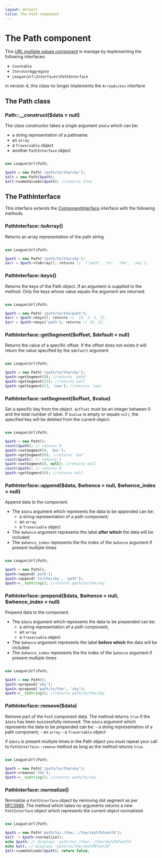 ```yaml
---
layout: default
title: The Path component
---
```


# The Path component

This [URL multiple values component](/dev-master/component/#complex-components) is manage by implementing the following interfaces:

- `Countable`
- `IteratorAggregate`
- `League\Url\Interfaces\PathInterface`

<p class="message-warning">in version 4, this class no longer implements the <code>ArrayAccess</code> interface</p>

## The Path class

### Path::__construct($data = null)

The class constructor takes a single argument `$data` which can be:

- a string representation of a pathname.
- an `array`
- a `Traversable` object
- another `PathInterface` object

~~~php

use League\Url\Path;

$path = new Path('/path/to/the/sky');
$alt = new Path($path);
$alt->sameValueAs($path); //returns true
~~~

## The PathInterface

This interface extends the [ComponentInterface](/dev-master/component/#the-componentinterface) interface with the following methods.

### PathInterface::toArray()

Returns an array representation of the path string

~~~php

use League\Url\Path;

$path = new Path('/path/to/the/sky');
$arr = $path->toArray(); returns //  ['path', 'to', 'the', 'sky'];
~~~

### PathInterface::keys()

Returns the keys of the Path object. If an argument is supplied to the method. Only the keys whose value equals the argument are returned.

~~~php

use League\Url\Path;

$path = new Path('/path/to/the/path');
$arr = $path->keys(); returns //  [0, 1, 2, 3];
$arr = $path->keys('path'); returns // [0, 3];
~~~

### PathInterface::getSegment($offset, $default = null)

Returns the value of a specific offset. If the offset does not exists it will return the value specified by the `$default` argument

~~~php

use League\Url\Path;

$path = new Path('/path/to/the/sky');
$path->getSegment(0); //returns 'path'
$path->getSegment(23); //returns null
$path->getSegment(23, 'now'); //returns 'now'
~~~

### PathInterface::setSegment($offset, $value)

Set a specific key from the object. `$offset` must be an integer between 0 and the total number of label. If `$value` is empty or equals `null`, the specified key will be deleted from the current object.

~~~php

use League\Url\Path;

$path = new Path();
count($path); // returns 0
$path->setSegment(0, 'bar');
$path->getSegment(0); //returns 'bar'
count($path); // returns 1
$path->setSegment(0, null); //returns null
count($path); // returns 0
$path->getSegment(0); //returns null
~~~

### PathInterface::append($data, $whence = null, $whence_index = null)

Append data to the component.

- The `$data` argument which represents the data to be appended can be:
    - a string representation of a path component;
    - an `array`
    - a `Traversable` object
- The `$whence` argument represents the label **after which** the data will be included
- The `$whence_index` represents the the index of the `$whence` argument if present multiple times

~~~php

use League\Url\Path;

$path = new Path();
$path->append('path');
$path->append('to/the/sky', 'path');
$path->__toString(); //returns path/to/the/sky
~~~

### PathInterface::prepend($data, $whence = null, $whence_index = null)

Prepend data to the component.

- The `$data` argument which represents the data to be prepended can be:
    - a string representation of a path component;
    - an `array`
    - a `Traversable` object
- The `$whence` argument represents the label **before which** the data will be included
- The `$whence_index` represents the the index of the `$whence` argument if present multiple times

~~~php

use League\Url\Path;

$path = new Path();
$path->prepend('sky');
$path->prepend('path/to/the', 'sky');
$path->__toString(); //returns path/to/the/sky
~~~

### PathInterface::remove($data)

Remove part of the `Path` component data. The method returns `true` if the `$data` has been successfully removed. The `$data` argument which represents the data to be prepended can be:
    - a string representation of a path component;
    - an `array`
    - a `Traversable` object

if `$data` is present multiple times in the Path object you must repeat your call to `PathInterface::remove` method as long as the method returns `true`.

~~~php

use League\Url\Path;

$path = new Path('/path/to/the/sky');
$path->remove('the');
$path->__toString(); //returns path/to/sky
~~~

### PathInterface::normalize()

Normalize a `PathInterface` object by removing dot segment as per [RFC3986](https://tools.ietf.org/html/rfc3986#section-6). The method which takes no arguments returns a new `PathInterface` object which represents the current object normalized.

~~~php

use League\Url\Path;

$path = new Path('path/to/./the/../the/sky%7bfoo%7d');
$alt  = $path->normalize();
echo $path; // displays 'path/to/./the/../the/sky%7bfoo%7d'
echo $alt; // displays 'path/to/the/sky%7Bfoo%7D'
$alt->sameValueAs($path); return false;
~~~
